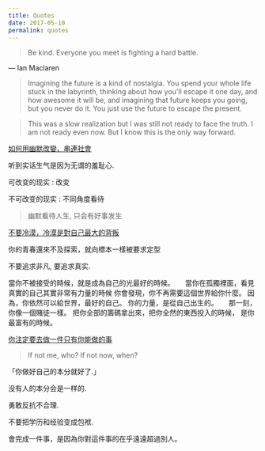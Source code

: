 ```yaml
---
title: Quotes
date: 2017-05-10
permalink: quotes
---
```


> Be kind. Everyone you meet is fighting a hard battle.

 — Ian Maclaren 

<!--more-->

> Imagining the future is a kind of nostalgia. You spend your whole life stuck in the labyrinth, thinking about how you'll escape it one day, and how awesome it will be, and imagining that future keeps you going, but you never do it. You just use the future to escape the present.

> This was a slow realization but I was still not ready to face the truth. I am not ready even now. But I know this is the only way forward.


[如何用幽默改變、串連社會](https://www.youtube.com/watch?v=UcHJ69MFxrE)
 
听到实话生气是因为无谓的羞耻心.

可改变的现实 : 改变

不可改变的现实 : 不同角度看待

> 幽默看待人生, 只会有好事发生

[不要冷漠，冷漠是對自己最大的背叛](https://www.youtube.com/watch?v=vO8uKBv6FnI)

你的青春還來不及探索，就向標本一樣被要求定型
 
不要追求非凡, 要追求真实.

當你不被接受的時候，就是成為自己的光最好的時候。
　
當你在孤獨裡面，看見真實的自己其實非常有力量的時候
你會發現，你不再需要這個世界給你什麼。
因為，你依然可以給世界，最好的自己。
你的力量，是從自己出生的。
　
那一刻，你像一個賭徒一樣。
把你全部的籌碼拿出來，把你全然的東西投入的時候，
是你最富有的時候。


[你注定要去做一件只有你能做的事](https://www.youtube.com/watch?v=TVAj-KcCx0U)


> If not me, who? If not now, when? 

「你做好自己的本分就好了.」

没有人的本分会是一样的.

勇敢反抗不合理.

不要把学历和经验变成包袱.

會完成一件事，是因為你對這件事的在乎遠遠超過別人。

